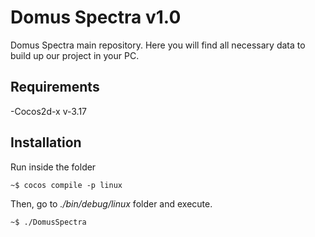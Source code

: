 # Domus Spectra v1.0

Domus Spectra main repository. Here you will find all necessary data to build up our project in your PC.

## Requirements

-Cocos2d-x v-3.17

## Installation

Run inside the folder

```shell
~$ cocos compile -p linux
```

Then, go to *./bin/debug/linux* folder and execute.

```shell
~$ ./DomusSpectra
```
